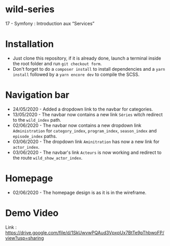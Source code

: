 # wild-series
17 - Symfony : Introduction aux “Services”

# Installation
* Just clone this repository, if it is already done, launch a terminal inside the root folder and run `git checkout form`.
* Don't forget to do a `composer install` to install dependencies and a `yarn install` followed by a `yarn encore dev` to compile the SCSS.

# Navigation bar
* 24/05/2020 - Added a dropdown link to the navbar for categories.
* 13/05/2020 - The navbar now contains a new link `Séries` witch redirect to the `wild_index` path.
* 02/06/2020 - The navbar now contains a new dropdown link `Administration` for `category_index`, `program_index`, `season_index` and `episode_index` paths.
* 03/06/2020 - The dropdown link `Aminitration` has now a new link for `actor_index`.
* 03/06/2020 - The navbar's link `Acteurs` is now working and redirect to the route `wild_show_actor_index`.

# Homepage
* 02/06/2020 - The homepage design is as it is in the wireframe.

# Demo Video
Link : https://drive.google.com/file/d/1SkUwvwPQAud3VpxpUx7BtTe9pThbwoFP/view?usp=sharing